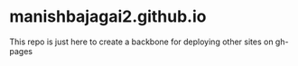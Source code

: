 # manishbajagai2.github.io
This repo is just here to create a backbone for deploying other sites on gh-pages
